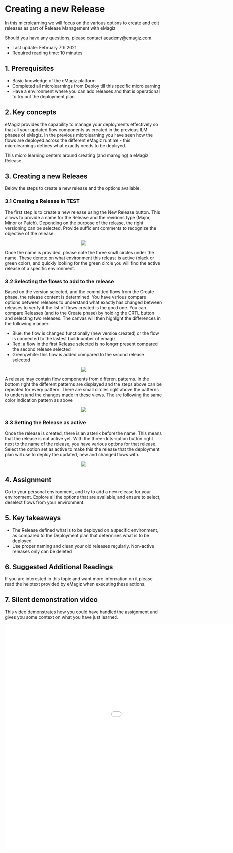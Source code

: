 # Creating a new Release

In this microlearning we will focus on the various options to create and edit releases as part of Release Management with eMagiz.

Should you have any questions, please contact academy@emagiz.com.

- Last update: February 7th 2021
- Required reading time: 10 minutes

## 1. Prerequisites
- Basic knowledge of the eMagiz platform
- Completed all microlearnings from Deploy till this specific microlearning
- Have a environment where you can add releases and that is operational to try out the deployment plan

## 2. Key concepts
eMagiz provides the capability to manage your deployments effectively so that all your updated flow components as created in the previous ILM phases of eMagiz. In the previous microlearning you have seen how the flows are deployed across the different eMagiz runtime - this microlearnings defines what exactly needs to be deployed. 

This micro learning centers around creating (and managing) a eMagiz Release.

## 3. Creating a new Releaes

Below the steps to create a new release and the options available.

### 3.1 Creating a Release in TEST
The first step is to create a new release using the New Release button. This allows to provide a name for the Release and the revisions type (Major, Minor or Patch). Depending on the purpose of the release, the right versioning can be selected. Provide sufficient comments to recognize the objective of the release.

<p align="center"><img src="../../img/microlearning/crashcourse-platform-deploy-create-new-release-pic1.png.png"></p>

Once the name is provided, please note the three small circles under the name. These denote on what environment this release is active (black or green color), and quickly looking for the green circle you will find the active release of a specific environment.

### 3.2 Selecting the flows to add to the release
Based on the version selected, and the committed flows from the Create phase, the release content is determined. You have various compare options between releases to understand what exactly has changed between releases to verify if the list of flows created is the good one. You can compare Releases (and to the Create phase) by holding the CRTL button and selecting two releases. The canvas will then highlight the differences in the following manner:

- Blue: the flow is changed functionally (new version created) or the flow is connected to the lastest buildnumber of emagiz
- Red: a flow in the first Release selected is no longer present compared the second release selected
- Green/white: this flow is added compared to the second release selected
  
<p align="center"><img src="../../img/microlearning/crashcourse-platform-deploy-create-new-release-pic4.png.png"></p>

A release may contain flow components from different patterns. In the bottom right the different patterns are displayed and the steps above can be repeated for every pattern. There are small circles right above the patterns to understand the changes made in these views. The are following the same color indication pattern as above 

<p align="center"><img src="../../img/microlearning/crashcourse-platform-deploy-create-new-release-pic4.png.png"></p>

### 3.3 Setting the Release as active
Once the release is created, there is an asterix before the name. This means that the release is not active yet. With the three-dots-option button right next to the name of the release, you have various options for that release. Select the option set as active to make this the release that the deployment plan will use to deploy the updated, new and changed flows with. 

<p align="center"><img src="../../img/microlearning/crashcourse-platform-deploy-create-new-release-pic2.png.png"></p>


## 4. Assignment

Go to your personal environment, and try to add a new release for your environment. Explore all the options that are available, and ensure to select, deselect flows from your environment.  

## 5. Key takeaways

- The Release defined what is to be deployed on a specific environment, as compared to the Deployment plan that determines what is to be deployed
- Use proper naming and clean your old releases regularly. Non-active releases only can be deleted

## 6. Suggested Additional Readings

If you are interested in this topic and want more information on it please read the helptext provided by eMagiz when executing these actions.

## 7. Silent demonstration video

This video demonstrates how you could have handled the assignment and gives you some context on what you have just learned.

<iframe width="1280" height="720" src="../../vid/microlearning/crashcourse-platform-deploy-create-new-release.mp4" frameborder="0" allow="accelerometer; autoplay; clipboard-write; encrypted-media; gyroscope; picture-in-picture" allowfullscreen></iframe>